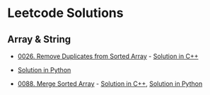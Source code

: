 # Leetcode Solutions

## Array & String

- [0026. Remove Duplicates from Sorted Array](https://leetcode.com/problems/remove-duplicates-from-sorted-array/) - [Solution in C++](./Array_and_String/0026_Remove_Duplicates_from_Sorted_Array.cpp)
- [Solution in Python](./Array_and_String/0026_Remove_Duplicates_from_Sorted_Array.py)

- [0088. Merge Sorted Array](https://leetcode.com/problems/merge-sorted-array/) - [Solution in C++](./Array_and_String/0088_Merge_Sorted_Array.cpp), [Solution in Python](./Array_and_String/0088_Merge_Sorted_Array.py)
